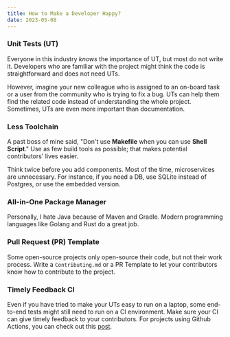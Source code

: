 ```yaml
---
title: How to Make a Developer Happy?
date: 2023-05-08
---
```


### Unit Tests (UT)

Everyone in this industry _knows_ the importance of UT, but most do not write it. Developers who are familiar with the project might think the code is straightforward and does not need UTs.

However, imagine your new colleague who is assigned to an on-board task or a user from the community who is trying to fix a bug. UTs can help them find the related code instead of understanding the whole project. Sometimes, UTs are even more important than documentation.

### Less Toolchain

A past boss of mine said, "Don't use **Makefile** when you can use **Shell Script**." Use as few build tools as possible; that makes potential contributors' lives easier.

Think twice before you add components. Most of the time, microservices are unnecessary. For instance, if you need a DB, use SQLite instead of Postgres, or use the embedded version.

### All-in-One Package Manager

Personally, I hate Java because of Maven and Gradle. Modern programming languages like Golang and Rust do a great job.

### Pull Request (PR) Template

Some open-source projects only open-source their code, but not their work process. Write a `Contributing.md` or a PR Template to let your contributors know how to contribute to the project.

### Timely Feedback CI

Even if you have tried to make your UTs easy to run on a laptop, some end-to-end tests might still need to run on a CI environment. Make sure your CI can give timely feedback to your contributors. For projects using Github Actions, you can check out this [post](../github_actions_demo).

